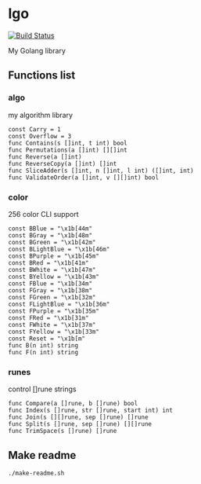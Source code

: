 # lgo

[![Build Status](https://travis-ci.org/noyuno/lgo.svg?branch=master)](https://travis-ci.org/noyuno/lgo)

My Golang library

## Functions list


### algo

my algorithm library

    const Carry = 1
    const Overflow = 3
    func Contains(s []int, t int) bool 
    func Permutations(a []int) [][]int 
    func Reverse(a []int) 
    func ReverseCopy(a []int) []int 
    func SliceAdder(s []int, n []int, l int) ([]int, int) 
    func ValidateOrder(a []int, v [][]int) bool 

### color

256 color CLI support

    const BBlue = "\x1b[44m"
    const BGray = "\x1b[48m"
    const BGreen = "\x1b[42m"
    const BLightBlue = "\x1b[46m"
    const BPurple = "\x1b[45m"
    const BRed = "\x1b[41m"
    const BWhite = "\x1b[47m"
    const BYellow = "\x1b[43m"
    const FBlue = "\x1b[34m"
    const FGray = "\x1b[38m"
    const FGreen = "\x1b[32m"
    const FLightBlue = "\x1b[36m"
    const FPurple = "\x1b[35m"
    const FRed = "\x1b[31m"
    const FWhite = "\x1b[37m"
    const FYellow = "\x1b[33m"
    const Reset = "\x1b[m"
    func B(n int) string 
    func F(n int) string 

### runes

control []rune strings

    func Compare(a []rune, b []rune) bool 
    func Index(s []rune, str []rune, start int) int 
    func Join(s [][]rune, sep []rune) []rune 
    func Split(s []rune, sep []rune) [][]rune 
    func TrimSpace(s []rune) []rune 


## Make readme

    ./make-readme.sh

